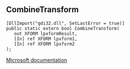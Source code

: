 ## CombineTransform

```
[DllImport("gdi32.dll", SetLastError = true)]
public static extern bool CombineTransform(
   out XFORM lpxformResult,
   [In] ref XFORM lpxform1,
   [In] ref XFORM lpxform2
);
```

[Microsoft documentation](https://docs.microsoft.com/en-us/windows/win32/api/wingdi/nf-wingdi-combinetransform)
